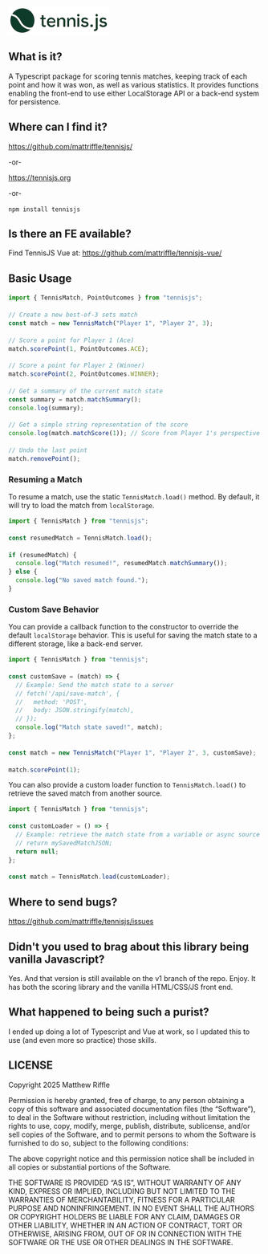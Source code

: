 <p>
  <a href="https://github.com/mattriffle/tennisjs">
    <img src="https://raw.githubusercontent.com/mattriffle/tennisjs-vue/main/src/assets/tennisjs.png" alt="tennisjs-vue logo" width="200"/>
  </a>
</p>

## What is it?

A Typescript package for scoring tennis matches, keeping track of each point and how it was won, as well as various statistics. It provides functions enabling the front-end to use either LocalStorage API or a back-end system for persistence.

## Where can I find it?

https://github.com/mattriffle/tennisjs/

-or-

https://tennisjs.org

-or-

`npm install tennisjs`

## Is there an FE available?

Find TennisJS Vue at: https://github.com/mattriffle/tennisjs-vue/

## Basic Usage

```javascript
import { TennisMatch, PointOutcomes } from "tennisjs";

// Create a new best-of-3 sets match
const match = new TennisMatch("Player 1", "Player 2", 3);

// Score a point for Player 1 (Ace)
match.scorePoint(1, PointOutcomes.ACE);

// Score a point for Player 2 (Winner)
match.scorePoint(2, PointOutcomes.WINNER);

// Get a summary of the current match state
const summary = match.matchSummary();
console.log(summary);

// Get a simple string representation of the score
console.log(match.matchScore(1)); // Score from Player 1's perspective

// Undo the last point
match.removePoint();
```

### Resuming a Match

To resume a match, use the static `TennisMatch.load()` method. By default, it will try to load the match from `localStorage`.

```javascript
import { TennisMatch } from "tennisjs";

const resumedMatch = TennisMatch.load();

if (resumedMatch) {
  console.log("Match resumed!", resumedMatch.matchSummary());
} else {
  console.log("No saved match found.");
}
```

### Custom Save Behavior

You can provide a callback function to the constructor to override the default `localStorage` behavior. This is useful for saving the match state to a different storage, like a back-end server.

```javascript
import { TennisMatch } from "tennisjs";

const customSave = (match) => {
  // Example: Send the match state to a server
  // fetch('/api/save-match', {
  //   method: 'POST',
  //   body: JSON.stringify(match),
  // });
  console.log("Match state saved!", match);
};

const match = new TennisMatch("Player 1", "Player 2", 3, customSave);

match.scorePoint(1);
```

You can also provide a custom loader function to `TennisMatch.load()` to retrieve the saved match from another source.

```javascript
import { TennisMatch } from "tennisjs";

const customLoader = () => {
  // Example: retrieve the match state from a variable or async source
  // return mySavedMatchJSON;
  return null;
};

const match = TennisMatch.load(customLoader);
```

## Where to send bugs?

https://github.com/mattriffle/tennisjs/issues

## Didn't you used to brag about this library being vanilla Javascript?

Yes. And that version is still available on the v1 branch of the repo. Enjoy. It has both the scoring library and the vanilla HTML/CSS/JS front end.

## What happened to being such a purist?

I ended up doing a lot of Typescript and Vue at work, so I updated this to use (and even more so practice) those skills.

## LICENSE

Copyright 2025 Matthew Riffle

Permission is hereby granted, free of charge, to any person obtaining a copy of this software and associated documentation files (the “Software”), to deal in the Software without restriction, including without limitation the rights to use, copy, modify, merge, publish, distribute, sublicense, and/or sell copies of the Software, and to permit persons to whom the Software is furnished to do so, subject to the following conditions:

The above copyright notice and this permission notice shall be included in all copies or substantial portions of the Software.

THE SOFTWARE IS PROVIDED “AS IS”, WITHOUT WARRANTY OF ANY KIND, EXPRESS OR IMPLIED, INCLUDING BUT NOT LIMITED TO THE WARRANTIES OF MERCHANTABILITY, FITNESS FOR A PARTICULAR PURPOSE AND NONINFRINGEMENT. IN NO EVENT SHALL THE AUTHORS OR COPYRIGHT HOLDERS BE LIABLE FOR ANY CLAIM, DAMAGES OR OTHER LIABILITY, WHETHER IN AN ACTION OF CONTRACT, TORT OR OTHERWISE, ARISING FROM, OUT OF OR IN CONNECTION WITH THE SOFTWARE OR THE USE OR OTHER DEALINGS IN THE SOFTWARE.
